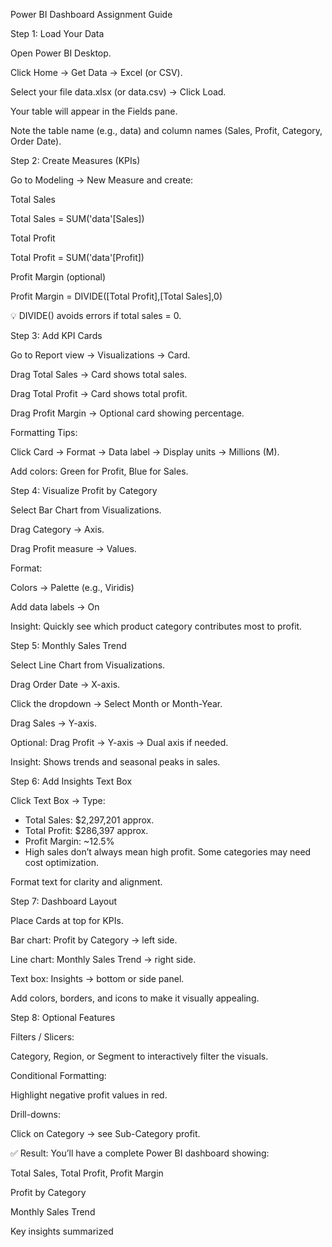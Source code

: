 Power BI Dashboard Assignment Guide

Step 1: Load Your Data

Open Power BI Desktop.

Click Home → Get Data → Excel (or CSV).

Select your file data.xlsx (or data.csv) → Click Load.

Your table will appear in the Fields pane.

Note the table name (e.g., data) and column names (Sales, Profit, Category, Order Date).

Step 2: Create Measures (KPIs)

Go to Modeling → New Measure and create:

Total Sales

Total Sales = SUM('data'[Sales])


Total Profit

Total Profit = SUM('data'[Profit])


Profit Margin (optional)

Profit Margin = DIVIDE([Total Profit],[Total Sales],0)


💡 DIVIDE() avoids errors if total sales = 0.

Step 3: Add KPI Cards

Go to Report view → Visualizations → Card.

Drag Total Sales → Card shows total sales.

Drag Total Profit → Card shows total profit.

Drag Profit Margin → Optional card showing percentage.

Formatting Tips:

Click Card → Format → Data label → Display units → Millions (M).

Add colors: Green for Profit, Blue for Sales.

Step 4: Visualize Profit by Category

Select Bar Chart from Visualizations.

Drag Category → Axis.

Drag Profit measure → Values.

Format:

Colors → Palette (e.g., Viridis)

Add data labels → On

Insight: Quickly see which product category contributes most to profit.

Step 5: Monthly Sales Trend

Select Line Chart from Visualizations.

Drag Order Date → X-axis.

Click the dropdown → Select Month or Month-Year.

Drag Sales → Y-axis.

Optional: Drag Profit → Y-axis → Dual axis if needed.

Insight: Shows trends and seasonal peaks in sales.

Step 6: Add Insights Text Box

Click Text Box → Type:

- Total Sales: $2,297,201 approx.
- Total Profit: $286,397 approx.
- Profit Margin: ~12.5%
- High sales don’t always mean high profit. Some categories may need cost optimization.


Format text for clarity and alignment.

Step 7: Dashboard Layout

Place Cards at top for KPIs.

Bar chart: Profit by Category → left side.

Line chart: Monthly Sales Trend → right side.

Text box: Insights → bottom or side panel.

Add colors, borders, and icons to make it visually appealing.

Step 8: Optional Features

Filters / Slicers:

Category, Region, or Segment to interactively filter the visuals.

Conditional Formatting:

Highlight negative profit values in red.

Drill-downs:

Click on Category → see Sub-Category profit.

✅ Result:
You’ll have a complete Power BI dashboard showing:

Total Sales, Total Profit, Profit Margin

Profit by Category

Monthly Sales Trend

Key insights summarized
